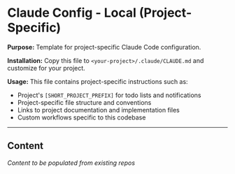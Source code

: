 # Claude Config - Local (Project-Specific)

**Purpose:** Template for project-specific Claude Code configuration.

**Installation:** Copy this file to `<your-project>/.claude/CLAUDE.md` and customize for your project.

**Usage:** This file contains project-specific instructions such as:
- Project's `[SHORT_PROJECT_PREFIX]` for todo lists and notifications
- Project-specific file structure and conventions
- Links to project documentation and implementation files
- Custom workflows specific to this codebase

---

## Content

_Content to be populated from existing repos_
